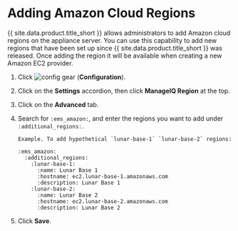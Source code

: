 # Adding Amazon Cloud Regions

{{ site.data.product.title_short }} allows administrators to add Amazon cloud regions on
the appliance server. You can use this capability to add new regions that have been
set up since {{ site.data.product.title_short }} was released.  Once adding the region it will be
available when creating a new Amazon EC2 provider.

1.  Click ![config gear](../images/config-gear.png) (**Configuration**).

2.  Click on the **Settings** accordion, then click **ManageIQ Region** at the top.

3.  Click on the **Advanced** tab.

4.  Search for `:ems_amazon:`, and enter the regions you want to add
    under `:additional_regions:`.

        Example. To add hypothetical `lunar-base-1` `lunar-base-2` regions:

        :ems_amazon:
          :additional_regions:
            :lunar-base-1:
              :name: Lunar Base 1
              :hostname: ec2.lunar-base-1.amazonaws.com
              :description: Lunar Base 1
            :lunar-base-2:
              :name: Lunar Base 2
              :hostname: ec2.lunar-base-2.amazonaws.com
              :description: Lunar Base 2

5.  Click **Save**.
